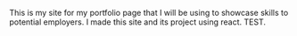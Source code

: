 This is my site for my portfolio page that I will be using to showcase skills to potential employers. 
I made this site and its project using react.
TEST.